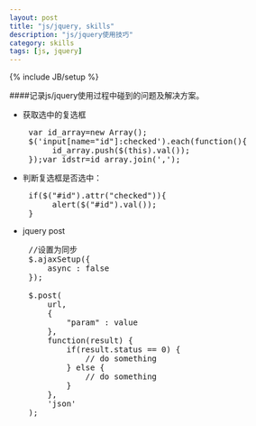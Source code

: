 ```yaml
---
layout: post
title: "js/jquery, skills"
description: "js/jquery使用技巧"
category: skills
tags: [js, jquery]
---
```

{% include JB/setup %}

####记录js/jquery使用过程中碰到的问题及解决方案。

* 获取选中的复选框

<pre class="code prettyprint linenums">
    var id_array=new Array();
    $('input[name="id"]:checked').each(function(){
         id_array.push($(this).val());
    });var idstr=id_array.join(',');
</pre>

* 判断复选框是否选中：

<pre class="code prettyprint linenums">
    if($("#id").attr("checked")){
         alert($("#id").val());
    }
</pre>

* jquery post

<pre class="code prettyprint linenums">
    //设置为同步
    $.ajaxSetup({
        async : false
    });  

    $.post(
        url, 
        {
            "param" : value
        },
        function(result) {
            if(result.status == 0) {
                // do something
            } else {
                // do something
            }
        },
        'json'
    );
</pre>
